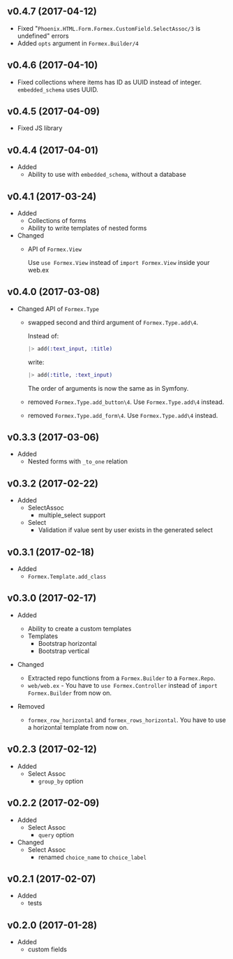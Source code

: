 ## v0.4.7 (2017-04-12)
* Fixed "`Phoenix.HTML.Form.Formex.CustomField.SelectAssoc/3` is undefined" errors
* Added `opts` argument in `Formex.Builder/4`

## v0.4.6 (2017-04-10)
* Fixed collections where items has ID as UUID instead of integer. `embedded_schema`
  uses UUID.

## v0.4.5 (2017-04-09)
* Fixed JS library

## v0.4.4 (2017-04-01)
* Added
  * Ability to use with `embedded_schema`, without a database

## v0.4.1 (2017-03-24)
* Added
  * Collections of forms
  * Ability to write templates of nested forms
* Changed
  * API of `Formex.View`

    Use `use Formex.View` instead of `import Formex.View` inside your web.ex

## v0.4.0 (2017-03-08)
* Changed API of `Formex.Type`
  * swapped second and third argument of `Formex.Type.add\4`.

    Instead of:
    ```elixir
    |> add(:text_input, :title)
    ```
    write:
    ```elixir
    |> add(:title, :text_input)
    ```
    The order of arguments is now the same as in Symfony.
  * removed `Formex.Type.add_button\4`. Use `Formex.Type.add\4` instead.
  * removed `Formex.Type.add_form\4`. Use `Formex.Type.add\4` instead.

## v0.3.3 (2017-03-06)
* Added
  * Nested forms with `_to_one` relation

## v0.3.2 (2017-02-22)
* Added
  * SelectAssoc
    * multiple_select support
  * Select
    * Validation if value sent by user exists in the generated select

## v0.3.1 (2017-02-18)
* Added
  * `Formex.Template.add_class`

## v0.3.0 (2017-02-17)
* Added
  * Ability to create a custom templates
  * Templates
    * Bootstrap horizontal
    * Bootstrap vertical
* Changed
  * Extracted repo functions from a `Formex.Builder` to a `Formex.Repo`.
  * `web/web.ex` - You have to `use Formex.Controller` instead of
    `import Formex.Builder` from now on.

* Removed
  * `formex_row_horizontal` and `formex_rows_horizontal`.
    You have to use a horizontal template from now on.

## v0.2.3 (2017-02-12)

* Added
  * Select Assoc
    * `group_by` option

## v0.2.2 (2017-02-09)

* Added
  * Select Assoc
    * `query` option
* Changed
  * Select Assoc
    * renamed `choice_name` to `choice_label`

## v0.2.1 (2017-02-07)

* Added
  * tests

## v0.2.0 (2017-01-28)

* Added
  * custom fields
